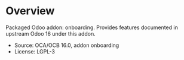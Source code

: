 # Overview

Packaged Odoo addon: onboarding. Provides features documented in upstream Odoo 16 under this addon.

- Source: OCA/OCB 16.0, addon onboarding
- License: LGPL-3
